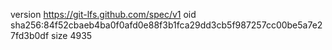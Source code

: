 version https://git-lfs.github.com/spec/v1
oid sha256:84f52cbaeb4ba0f0afd0e88f3b1fca29dd3cb5f987257cc00be5a7e27fd3b0df
size 4935
